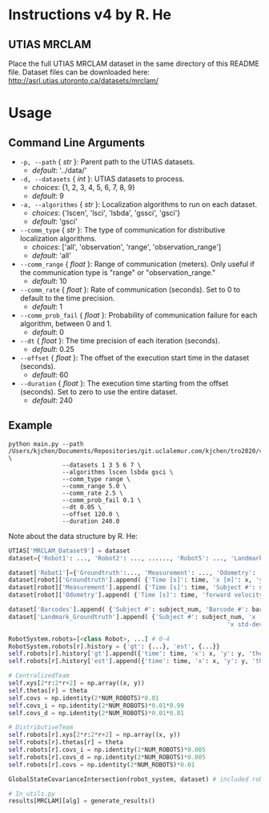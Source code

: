# Instructions v4 by R. He

## UTIAS MRCLAM
Place the full UTIAS MRCLAM dataset in the same directory of this README file. Dataset files can be downloaded here: http://asrl.utias.utoronto.ca/datasets/mrclam/

# Usage
## Command Line Arguments
- ```-p, --path``` { _str_ }: Parent path to the UTIAS datasets.
    - _default_: '../data/'
- ```-d, --datasets``` { _int_ }: UTIAS datasets to process.
    - _choices_: {1, 2, 3, 4, 5, 6, 7, 8, 9}
    - _default_: 9
- ```-a, --algorithms``` { _str_ }: Localization algorithms to run on each dataset.
    - _choices_: {'lscen', 'lsci', 'lsbda', 'gssci', 'gsci'}
    - _default_: 'gsci'
- ```--comm_type``` { _str_ }: The type of communication for distributive localization algorithms.
    - _choices_: ['all', 'observation', 'range', 'observation_range']
    - _default_: 'all'
- ```--comm_range``` { _float_ }: Range of communication (meters). Only useful if the communication type is "range" or "observation_range."
    - _default_: 10
- ```--comm_rate``` { _float_ }: Rate of communication (seconds). Set to 0 to default to the time precision.
    - _default_: 1
- ```--comm_prob_fail``` { _float_ }: Probability of communication failure for each algorithm, between 0 and 1.
    - _default_: 0
- ```--dt``` { _float_ }: The time precision of each iteration (seconds).
    - _default_: 0.25
- ```--offset``` { _float_ }: The offset of the execution start time in the dataset (seconds).
    - _default_: 60
- ```--duration``` { _float_ }: The execution time starting from the offset (seconds). Set to zero to use the entire dataset.
    - _default_: 240

## Example

```
python main.py --path /Users/kjchen/Documents/Repositories/git.uclalemur.com/kjchen/tro2020/v3/data/ \
               --datasets 1 3 5 6 7 \
               --algorithms lscen lsbda gsci \
               --comm_type range \
               --comm_range 5.0 \
               --comm_rate 2.5 \
               --comm_prob_fail 0.1 \
               --dt 0.05 \
               --offset 120.0 \
               --duration 240.0
```

Note about the data structure by R. He:

```Python
UTIAS['MRCLAM_Dataset9'] = dataset
dataset={'Robot1': ..., 'Robot2': ..., ......, 'Robot5': ..., 'Landmark_Groundtruth': ..., 'Barcodes':..., }

dataset['Robot1']={'Groundtruth':..., 'Measurement': ..., 'Odometry': ...}
dataset[robot]['Groundtruth'].append( {'Time [s]': time, 'x [m]': x, 'y [m]': y, 'orientation [rad]': orientation} )
dataset[robot]['Measurement'].append( {'Time [s]': time, 'Subject #': subject_num, 'range [m]': _range, 'bearing [rad]': bearing} )
dataset[robot]['Odometry'].append( {'Time [s]': time, 'forward velocity [m/s]': f_vel, 'angular velocity [rad/s]': a_vel} )

dataset['Barcodes'].append( {'Subject #': subject_num, 'Barcode #': barcode_num} )
dataset['Landmark_Groundtruth'].append( {'Subject #': subject_num, 'x [m]': x, 'y [m]': y,
                                                             'x std-dev [m]': x_stddev, 'y std-dev [m]': y_stddev} )

RobotSystem.robots=[<class Robot>, ...] # 0-4
RobotSystem.robots[r].history = {'gt': {...}, 'est', {...}}
self.robots[r].history['gt'].append({'time': time, 'x': x, 'y': y, 'theta': theta})
self.robots[r].history['est'].append({'time': time, 'x': x, 'y': y, 'theta': theta, 'cov': np.identity(2)*0.01})

# CentralizedTeam
self.xys[2*r:2*r+2] = np.array((x, y))
self.thetas[r] = theta
self.covs = np.identity(2*NUM_ROBOTS)*0.01
self.covs_i = np.identity(2*NUM_ROBOTS)*0.01*0.99
self.covs_d = np.identity(2*NUM_ROBOTS)*0.01*0.01

# DistributiveTeam
self.robots[r].xys[2*r:2*r+2] = np.array((x, y))
self.robots[r].thetas[r] = theta
self.robots[r].covs_i = np.identity(2*NUM_ROBOTS)*0.005
self.robots[r].covs_d = np.identity(2*NUM_ROBOTS)*0.005
self.robots[r].covs = np.identity(2*NUM_ROBOTS)*0.01

GlobalStateCovarianceIntersection(robot_system, dataset) # included robots' variables init

# In utils.py
results[MRCLAM][alg] = generate_results()
```